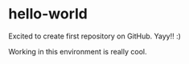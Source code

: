 hello-world
===========

Excited to create first repository on GitHub. Yayy!! :) 

Working in this environment is really cool.
